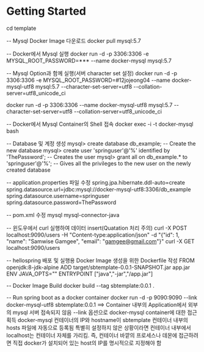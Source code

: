 # Getting Started
cd template

-- Mysql Docker Image 다운로드
docker pull mysql:5.7

-- Docker에서 Mysql 실행
docker run -d -p 3306:3306 -e MYSQL_ROOT_PASSWORD=*** --name docker-mysql mysql:5.7

-- Mysql Option과 함께 실행(서버 character set 설정)
docker run -d -p 3306:3306 -e MYSQL_ROOT_PASSWORD=#12jojeong04 --name docker-mysql-utf8 mysql:5.7 --character-set-server=utf8 --collation-server=utf8_unicode_ci

docker run -d -p 3306:3306 --name docker-mysql-utf8 mysql:5.7 --character-set-server=utf8 --collation-server=utf8_unicode_ci

-- Docker에서 Mysql Container의 Shell 접속
docker exec -i -t docker-mysql bash

-- Database 및 계정 생성
mysql> create database db_example; -- Create the new database
mysql> create user 'springuser'@'%' identified by 'ThePassword'; -- Creates the user
mysql> grant all on db_example.* to 'springuser'@'%'; -- Gives all the privileges to the new user on the newly created database

-- application.properties 파일 수정
spring.jpa.hibernate.ddl-auto=create
spring.datasource.url=jdbc:mysql://docker-mysql-utf8:3306/db_example
spring.datasource.username=springuser
spring.datasource.password=ThePassword

-- pom.xml 수정
		<!-- Use MySQL Connector-J -->
        <dependency>
            <groupId>mysql</groupId>
            <artifactId>mysql-connector-java</artifactId>
        </dependency>

-- 윈도우에서 curl 실행하여 데이터 insert(Quatation 처리 주의)
curl -X POST localhost:9090/users -H "Content-type:application/json" -d "{\"id\": 1, \"name\": \"Samwise Gamgee\", \"email\": \"gamgee@gmail.com\"}"
curl -X GET localhost:9090/users 

-- hellospring 배포 및 실행용 Docker Image 생성을 위한 Dockerfile 작성
FROM openjdk:8-jdk-alpine
ADD target/sbtemplate-0.0.1-SNAPSHOT.jar app.jar
ENV JAVA_OPTS=""
ENTRYPOINT ["java","-jar","/app.jar"]

-- Docker Image Build
docker build --tag sbtemplate:0.0.1 .

-- Run spring boot as a docker container
docker run -d -p 9090:9090 --link docker-mysql-utf8 sbtemplate:0.0.1
==> Container 내부의 Application에서 외부의 mysql 서버 접속되지 않음
--link 옵션으로 docker-mysql container에 대한 접근 획득
docker-mysql 컨테이너의 IP와 hostname이 sbtemplate 컨테이너 내부의 hosts 파일에 자동으로 등록됨
특별히 설정하지 않은 상황이라면 컨테이너 내부에서 localhost는 컨테이너 자체를 가리킴. 즉, 컨테이너 바깥의 프로세스나 데몬에 접근하려면 직접 docker가 설치되어 있는 host의 IP를 명시적으로 지정해야 함

